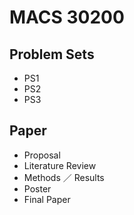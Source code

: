 # MACS 30200

## Problem Sets
* PS1
* PS2
* PS3

## Paper
* Proposal
* Literature Review
* Methods ／ Results
* Poster
* Final Paper

